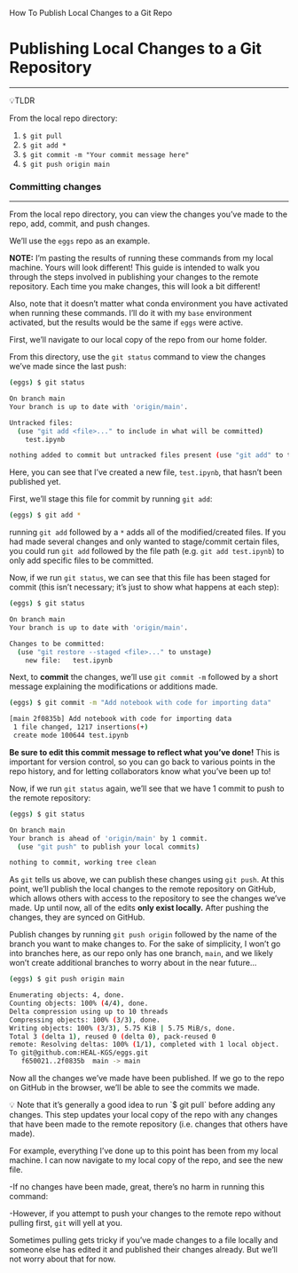 How To Publish Local Changes to a Git Repo

# Publishing Local Changes to a Git Repository

---

<aside>
💡TLDR

From the local repo directory:

1. `$ git pull`
2. `$ git add *`
3. `$ git commit -m "Your commit message here"`
4. `$ git push origin main`
</aside>

### Committing changes

---

From the local repo directory, you can view the changes you’ve made to the repo, add, commit, and push changes.

We’ll use the `eggs` repo as an example.

**NOTE:** I’m pasting the results of running these commands from my local machine. Yours will look different! This guide is intended to walk you through the steps involved in publishing your changes to the remote repository. Each time you make changes, this will look a bit different!

Also, note that it doesn’t matter what conda environment you have activated when running these commands. I’ll do it with my `base` environment activated, but the results would be the same if `eggs` were active.

First, we’ll navigate to our local copy of the repo from our home folder. 

From this directory, use the `git status` command to view the changes we’ve made since the last push:

```bash
(eggs) $ git status

On branch main
Your branch is up to date with 'origin/main'.

Untracked files:
  (use "git add <file>..." to include in what will be committed)
	test.ipynb

nothing added to commit but untracked files present (use "git add" to track)
```

Here, you can see that I’ve created a new file, `test.ipynb`, that hasn’t been published yet.

First, we’ll stage this file for commit by running `git add`:

```bash
(eggs) $ git add *
```

running `git add` followed by a `*` adds all of the modified/created files. If you had made several changes and only wanted to stage/commit certain files, you could run `git add` followed by the file path (e.g. `git add test.ipynb`) to only add specific files to be committed.

Now, if we run `git status`, we can see that this file has been staged for commit (this isn’t necessary; it’s just to show what happens at each step):

```bash
(eggs) $ git status

On branch main
Your branch is up to date with 'origin/main'.

Changes to be committed:
  (use "git restore --staged <file>..." to unstage)
	new file:   test.ipynb
```

Next, to **commit** the changes, we’ll use `git commit -m` followed by a short message explaining the modifications or additions made. 

```bash
(eggs) $ git commit -m "Add notebook with code for importing data"

[main 2f0835b] Add notebook with code for importing data
 1 file changed, 1217 insertions(+)
 create mode 100644 test.ipynb
```

**Be sure to edit this commit message to reflect what you’ve done!** This is important for version control, so you can go back to various points in the repo history, and for letting collaborators know what you’ve been up to!

Now, if we run `git status` again, we’ll see that we have 1 commit to push to the remote repository:

```bash
(eggs) $ git status

On branch main
Your branch is ahead of 'origin/main' by 1 commit.
  (use "git push" to publish your local commits)

nothing to commit, working tree clean
```

As `git` tells us above, we can publish these changes using `git push`. At this point, we’ll publish the local changes to the remote repository on GitHub, which allows others with access to the repository to see the changes we’ve made. Up until now, all of the edits **only exist locally.** After pushing the changes, they are synced on GitHub.

Publish changes by running `git push origin` followed by the name of the branch you want to make changes to. For the sake of simplicity, I won’t go into branches here, as our repo only has one branch, `main`, and we likely won’t create additional branches to worry about in the near future...

```bash
(eggs) $ git push origin main

Enumerating objects: 4, done.
Counting objects: 100% (4/4), done.
Delta compression using up to 10 threads
Compressing objects: 100% (3/3), done.
Writing objects: 100% (3/3), 5.75 KiB | 5.75 MiB/s, done.
Total 3 (delta 1), reused 0 (delta 0), pack-reused 0
remote: Resolving deltas: 100% (1/1), completed with 1 local object.
To git@github.com:HEAL-KGS/eggs.git
   f650021..2f0835b  main -> main
```

Now all the changes we’ve made have been published. If we go to the repo on GitHub in the browser, we’ll be able to see the commits we made.

<aside>
💡 Note that it’s generally a good idea to run `$ git pull` before adding any changes. This step updates your local copy of the repo with any changes that have been made to the remote repository (i.e. changes that others have made).

For example, everything I’ve done up to this point has been from my local machine. I can now navigate to my local copy of the repo, and see the new file.

-If no changes have been made, great, there’s no harm in running this command:

-However, if you attempt to push your changes to the remote repo without pulling first, `git` will yell at you. 

Sometimes pulling gets tricky if you’ve made changes to a file locally and someone else has edited it and published their changes already. But we’ll not worry about that for now.

</aside>
